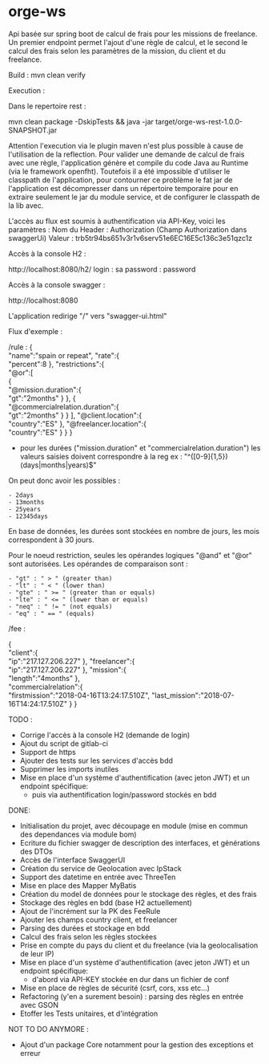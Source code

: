 # orge-ws
Api basée sur spring boot de calcul de frais pour les missions de freelance.
Un premier endpoint permet l'ajout d'une règle de calcul, et le second le calcul des frais selon les paramètres de la mission, du client et du freelance.

Build :
mvn clean verify

Execution :

Dans le repertoire rest :

mvn clean package -DskipTests && java -jar target/orge-ws-rest-1.0.0-SNAPSHOT.jar

Attention l'execution via le plugin maven n'est plus possible à cause de l'utilisation de la reflection.
Pour valider une demande de calcul de frais avec une règle, l'application génère et compile du code Java
 au Runtime (via le framework openfht).
 Toutefois il a été impossible d'utiliser le classpath de l'application, pour contourner ce problème
 le fat jar de l'application est décompresser dans un répertoire temporaire pour en extraire seulement le jar
 du module service, et de configurer le classpath de la lib avec.

L'accès au flux est soumis à authentification via API-Key, voici les paramètres : 
Nom du Header : Authorization (Champ Authorization dans swaggerUi)
Valeur : trb5tr94bs651v3r1v6serv51e6EC16E5c136c3e51qzc1z

Accès à la console H2 :

http://localhost:8080/h2/
login : sa
password : password

Accès à la console swagger :

http://localhost:8080

L'application redirige "/" vers "swagger-ui.html"

Flux d'exemple : 

/rule :
{  
   "name":"spain or repeat",
   "rate":{  
      "percent":8
   },
   "restrictions":{  
      "@or":[  
         {  
            "@mission.duration":{  
               "gt":"2months"
            }
         },
         {  
            "@commercialrelation.duration":{  
               "gt":"2months"
            }
         }
      ],
      "@client.location":{  
         "country":"ES"
      },
      "@freelancer.location":{  
         "country":"ES"
      }
   }
}

 - pour les durées ("mission.duration" et "commercialrelation.duration") les valeurs saisies doivent correspondre à la reg ex : "^([0-9]{1,5})(days|months|years)$"

 On peut donc avoir les possibles :

    - 2days
    - 13months
    - 25years
    - 12345days
En base de données, les durées sont stockées en nombre de jours, les mois correspondent à 30 jours.


 Pour le noeud restriction, seules les opérandes logiques "@and" et "@or" sont autorisées.
 Les opérandes de comparaison sont :

    - "gt" : " > " (greater than)
    - "lt" : " < " (lower than)
    - "gte" : " >= " (greater than or equals)
    - "lte" : " <= " (lower than or equals)
    - "neq" : " != " (not equals)
    - "eq" : " == " (equals)

/fee :

{  
   "client":{  
      "ip":"217.127.206.227"
   },
   "freelancer":{  
      "ip":"217.127.206.227"
   },
   "mission":{  
      "length":"4months"
   },   
   "commercialrelation":{  
      "firstmission":"2018-04-16T13:24:17.510Z",
      "last_mission":"2018-07-16T14:24:17.510Z"
   }
}



TODO :

- Corrige l'accès à la console H2 (demande de login)
- Ajout du script de gitlab-ci
- Support de https
- Ajouter des tests sur les services d'accès bdd
- Supprimer les imports inutiles
- Mise en place d'un système d'authentification (avec jeton JWT) et un endpoint spécifique:
  - puis via authentification login/password stockés en bdd

DONE:
- Initialisation du projet, avec découpage en module (mise en commun des dependances via module bom)
- Ecriture du fichier swagger de description des interfaces, et générations des DTOs
- Accès de l'interface SwaggerUI
- Création du service de Geolocation avec IpStack
- Support des datetime en entrée avec ThreeTen
- Mise en place des Mapper MyBatis
- Création du model de données pour le stockage des règles, et des frais
- Stockage des règles en bdd (base H2 actuellement)
- Ajout de l'incrément sur la PK des FeeRule
- Ajouter les champs country client, et freelancer
- Parsing des durées et stockage en bdd
- Calcul des frais selon les règles stockées
- Prise en compte du pays du client et du freelance (via la geolocalisation de leur IP)
- Mise en place d'un système d'authentification (avec jeton JWT) et un endpoint spécifique:
  - d'abord via API-KEY stockée en dur dans un fichier de conf
- Mise en place de règles de sécurité (csrf, cors, xss etc...)
- Refactoring (y'en a surement besoin) : parsing des règles en entrée avec GSON
- Etoffer les Tests unitaires, et d'intégration

NOT TO DO ANYMORE :
- Ajout d'un package Core notamment pour la gestion des exceptions et erreur
